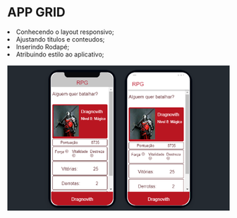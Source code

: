 <h1>APP GRID</h1>

<li>Conhecendo o layout responsivo;</li>
<li>Ajustando titulos e conteudos;</li>
<li>Inserindo Rodapé;</li>
<li>Atribuindo estilo ao aplicativo;</li>

<br>

<img src="./src/assets/img/tela.png"/>
